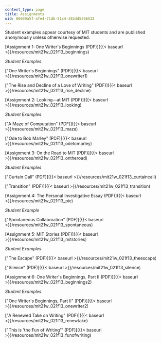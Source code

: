 ```yaml
---
content_type: page
title: Assignments
uid: 06009a5f-afe4-71db-51c4-38bdd5366532
---
```


Student examples appear courtesy of MIT students and are published anonymously unless otherwise requested.

[Assignment 1: One Writer's Beginnings (PDF)]({{< baseurl >}}/resources/mit21w_021f13_beginnings)

_Student Examples_

["One Writer's Beginnings" (PDF)]({{< baseurl >}}/resources/mit21w_021f13_onewriter1)

["The Rise and Decline of a Love of Writing" (PDF)]({{< baseurl >}}/resources/mit21w_021f13_rise_decline)

[Assignment 2: Looking—at MIT (PDF)]({{< baseurl >}}/resources/mit21w_021f13_looking)

_Student Examples_

["A Maze of Computation" (PDF)]({{< baseurl >}}/resources/mit21w_021f13_maze)

["Ode to Bob Marley" (PDF)]({{< baseurl >}}/resources/mit21w_021f13_odetomarley)

[Assignment 3: On the Road to MIT (PDF)]({{< baseurl >}}/resources/mit21w_021f13_ontheroad)

_Student Examples_

["Curtain Call" (PDF)]({{< baseurl >}}/resources/mit21w_021f13_curtaincall)

["Transition" (PDF)]({{< baseurl >}}/resources/mit21w_021f13_transition)

[Assignment 4: The Personal Investigative Essay (PDF)]({{< baseurl >}}/resources/mit21w_021f13_pie)

_Student Example_

["Spontaneous Collaboration" (PDF)]({{< baseurl >}}/resources/mit21w_021f13_spontaneous)

[Assignment 5: MIT Stories (PDF)]({{< baseurl >}}/resources/mit21w_021f13_mitstories)

_Student Examples_

["The Escape" (PDF)]({{< baseurl >}}/resources/mit21w_021f13_theescape)

["Silence" (PDF)]({{< baseurl >}}/resources/mit21w_021f13_silence)

[Assignment 6: One Writer's Beginnings, Part II (PDF)]({{< baseurl >}}/resources/mit21w_021f13_beginnings2)

_Student Examples_

["One Writer's Beginnings, Part II" (PDF)]({{< baseurl >}}/resources/mit21w_021f13_onewriter2)

["A Renewed Take on Writing" (PDF)]({{< baseurl >}}/resources/mit21w_021f13_renewtake)

["This is 'the Fun of Writing'" (PDF)]({{< baseurl >}}/resources/mit21w_021f13_funofwriting)